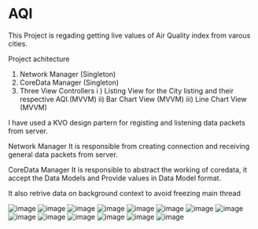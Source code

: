 # AQI
This Project is regading getting live values of Air Quality index from varous cities.


Project achitecture
1. Network Manager (Singleton)
2. CoreData Manager (Singleton)
3. Three View Controllers
        i ) Listing View for the City listing and their respective AQI.(MVVM)
        ii) Bar Chart View (MVVM)
        iii) Line Chart View (MVVM)
        


I have used a KVO design partern for registing and listening data packets from server.

Network Manager 
It is responsible from creating connection and receiving general data packets from server.


CoreData Manager
It is responsible to abstract the working of coredata, it accept the Data Models and Provide values in Data Model format.

It also retrive data on background context to avoid freezing main thread



![image](https://i.ibb.co/y52zm8p/Simulator-Screen-Shot-i-Pad-Pro-12-9-inch-5th-generation-2021-06-20-at-16-18-03.png)
![image](https://ibb.co/KcP2HZ5)
![image](https://ibb.co/VBXmBPJ)
![image](https://ibb.co/Wvr8Qx6)
![image](https://ibb.co/YPHGLtq)
![image](https://ibb.co/T26sk1H)
![image](https://ibb.co/SdPhDhL)
![image](https://ibb.co/Yjqp7Qk)
![image](https://ibb.co/nBpcSPZ)
![image](https://ibb.co/9WG1wy3)
![image](https://ibb.co/wwvHdYC)
![image](https://ibb.co/SRgVN7P)
![image](https://ibb.co/Fbj5d35)
![image](https://ibb.co/5WHS6kc)
